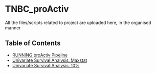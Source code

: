 # TNBC_proActiv
All the files/scripts related to project are uploaded here, in the organised manner

## Table of Contents
- [RUNNING proActiv Pipeline](#pipeline)
- [Univariate Survival Analysis: Maxstat](#Maxstat)
- [Univariate Survival Analysis: 10%](#10%)
